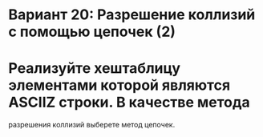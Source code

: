 # Вариант 20: Разрешение коллизий с помощью цепочек (2)

# Реализуйте хеш­таблицу элементами которой являются ASCII­Z строки. В качестве метода
разрешения коллизий выберете метод цепочек.